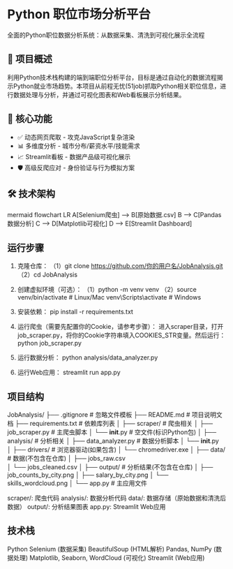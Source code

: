 # Python 职位市场分析平台
全面的Python职位数据分析系统：从数据采集、清洗到可视化展示全流程

## 🚀 项目概述
利用Python技术栈构建的端到端职位分析平台，目标是通过自动化的数据流程揭示Python就业市场趋势。本项目从前程无忧(51job)抓取Python相关职位信息，进行数据处理与分析，并通过可视化图表和Web看板展示分析结果。

## 🌟 核心功能
- ✅ 动态网页爬取 - 攻克JavaScript复杂渲染
- 📊 多维度分析 - 城市分布/薪资水平/技能需求
- 📈 Streamlit看板 - 数据产品级可视化展示
- 🛡️ 高级反爬应对 - 身份验证与行为模拟方案

## 🛠️ 技术架构
mermaid
flowchart LR
    A[Selenium爬虫] --> B[原始数据.csv]
    B --> C[Pandas数据分析]
    C --> D[Matplotlib可视化]
    D --> E[Streamlit Dashboard]

## 运行步骤
1. 克隆仓库：
（1）git clone https://github.com/你的用户名/JobAnalysis.git
（2）cd JobAnalysis

2. 创建虚拟环境（可选）：
（1）python -m venv venv
（2）source venv/bin/activate  # Linux/Mac
venv\Scripts\activate  # Windows

3. 安装依赖：
pip install -r requirements.txt

4. 运行爬虫（需要先配置你的Cookie，请参考步骤）：
进入scraper目录，打开job_scraper.py，将你的Cookie字符串填入COOKIES_STR变量。然后运行：
python job_scraper.py

5. 运行数据分析：
python analysis/data_analyzer.py

6. 运行Web应用：
streamlit run app.py

## 项目结构
JobAnalysis/
├── .gitignore           # 忽略文件模板
├── README.md            # 项目说明文档
├── requirements.txt     # 依赖库列表
│
├── scraper/             # 爬虫相关
│   ├── job_scraper.py   # 主爬虫脚本
│   └── __init__.py      # 空文件(标识Python包)
│
├── analysis/            # 分析相关
│   ├── data_analyzer.py # 数据分析脚本
│   └── __init__.py      
│
├── drivers/             # 浏览器驱动(如果包含)
│   └── chromedriver.exe
│
├── data/                # 数据(不包含在仓库)
│   ├── jobs_raw.csv     
│   └── jobs_cleaned.csv
│
├── output/              # 分析结果(不包含在仓库)
│   ├── job_counts_by_city.png
│   ├── salary_by_city.png
│   └── skills_wordcloud.png
│
└── app.py               # 主应用文件

scraper/: 爬虫代码
analysis/: 数据分析代码
data/: 数据存储（原始数据和清洗后数据）
output/: 分析结果图表
app.py: Streamlit Web应用

## 技术栈
Python
Selenium (数据采集)
BeautifulSoup (HTML解析)
Pandas, NumPy (数据处理)
Matplotlib, Seaborn, WordCloud (可视化)
Streamlit (Web应用)